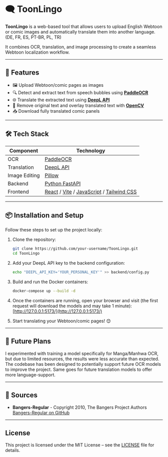 
# 🗨️ ToonLingo

**ToonLingo** is a web-based tool that allows users to upload English Webtoon or comic images and automatically translate them into another language. (DE, FR, ES, PT-BR, PL, TR) 

It combines OCR, translation, and image processing to create a seamless Webtoon localization workflow.

---

## 🚀 Features

- 🖼️ Upload Webtoon/comic pages as images
- 🔍 Detect and extract text from speech bubbles using **[PaddleOCR](https://github.com/PaddlePaddle/PaddleOCR)**
- 🌐 Translate the extracted text using **[DeepL API](https://www.deepl.com/pro#developer)**
- 🧽 Remove original text and overlay translated text with **[OpenCV](https://opencv.org/)**
- 📥 Download fully translated comic panels

---

## 🛠️ Tech Stack

| Component     | Technology                                                |
|---------------|-----------------------------------------------------------|
| OCR           | [PaddleOCR](https://github.com/PaddlePaddle/PaddleOCR)     |
| Translation   | [DeepL API](https://www.deepl.com/pro#developer)           |
| Image Editing | [Pillow](https://python-pillow.org/)                       |
| Backend       | [Python FastAPI](https://fastapi.tiangolo.com/)            |
| Frontend      | [React](https://reactjs.org/) / [Vite](https://vitejs.dev/) / [JavaScript](https://developer.mozilla.org/en-US/docs/Web/JavaScript) / [Tailwind CSS](https://tailwindcss.com/) |

---

## 📦 Installation and Setup

Follow these steps to set up the project locally:

1. Clone the repository:
    ```bash
    git clone https://github.com/your-username/ToonLingo.git
    cd ToonLingo
    ```

2. Add your DeepL API key to the backend configuration:
    ```bash
    echo "DEEPL_API_KEY='YOUR_PERSONAL_KEY'" >> backend/config.py
    ```

3. Build and run the Docker containers:
    ```bash
    docker-compose up --build -d
    ```

4. Once the containers are running, open your browser and visit (the first request will download the models and may take 1 minute):  
   [http://127.0.0.1:5173/](http://127.0.0.1:5173/)

5. Start translating your Webtoon/comic pages! 😊

---

## 💭 Future Plans

I experimented with training a model specifically for Manga/Manhwa OCR, but due to limited resources, the results were less accurate than expected. The codebase has been designed to potentially support future OCR models to improve the project. Same goes for future translation models to offer more language-support.

---

## 📜 Sources

- **Bangers-Regular** - Copyright 2010, The Bangers Project Authors  
   [Bangers-Regular on GitHub](https://github.com/googlefonts/bangers)

---

## License

This project is licensed under the MIT License – see the [LICENSE](./LICENSE) file for details.

